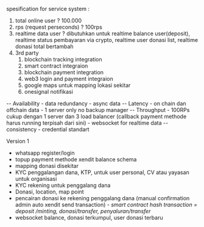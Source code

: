 spesification for service system : 
1. total online user ? 100.000
2. rps (request perseconds) ? 100rps
3. realtime data user ? dibutuhkan untuk realtime balance user(deposit), realtime status pembayaran via crypto, realtime user donasi list, realtime donasi total bertambah
4. 3rd party
    1. blockchain tracking integration
    2. smart contract integraion
    3. blockchain payment integration
    4. web3 login and payment integraion
    5. google maps untuk mapping lokasi sekitar
    6. onesignal notifikasi


-- Availability
    - data redundancy
    - async data
-- Latency
    - on chain dan offchain data
    - 1 server only no backup manager
-- Throughput
    - 100RPs cukup dengan 1 server dan 3 load balancer (callback payment methode harus running terpisah dari sini)
    - websocket for realtime data
-- consistency
    - credential standart 
    
Version 1 
- whatsapp register/login
- topup payment methode xendit balance schema
- mapping donasi disekitar
- KYC penggalangan dana, KTP, untuk user personal, CV atau yayasan untuk organisasi
- KYC rekening untuk penggalang dana
- Donasi, location, map point
- pencairan donasi ke rekening penggalang dana (manual confirmation admin auto xendit send transaction)
_- smart contract hash transaction = deposit /minting, donasi/transfer, penyaluran/transfer_
- websocket balance, donasi terkumpul, user donasi terbaru
